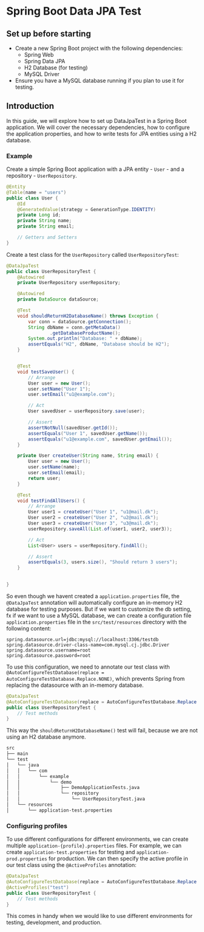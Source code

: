 # Spring Boot Data JPA Test

## Set up before starting
- Create a new Spring Boot project with the following dependencies:
  - Spring Web
  - Spring Data JPA
  - H2 Database (for testing)
  - MySQL Driver
- Ensure you have a MySQL database running if you plan to use it for testing.

## Introduction
In this guide, we will explore how to set up DataJpaTest in a Spring Boot application. We will cover the necessary dependencies, how to configure the application properties, and how to write tests for JPA entities using a H2 database.

### Example
Create a simple Spring Boot application with a JPA entity - `User` - and a repository - `UserRepository`.
```java
@Entity
@Table(name = "users")
public class User {
    @Id
    @GeneratedValue(strategy = GenerationType.IDENTITY)
    private Long id;
    private String name;
    private String email;

    // Getters and Setters
}
```

Create a test class for the `UserRepository` called `UserRepositoryTest`:
```java
@DataJpaTest
public class UserRepositoryTest {
    @Autowired
    private UserRepository userRepository;

    @Autowired
    private DataSource dataSource;

    @Test
    void shouldReturnH2DatabaseName() throws Exception {
        var conn = dataSource.getConnection();
        String dbName = conn.getMetaData()
                .getDatabaseProductName();
        System.out.println("Database: " + dbName);
        assertEquals("H2", dbName, "Database should be H2");
    }


    @Test
    void testSaveUser() {
        // Arrange
        User user = new User();
        user.setName("User 1");
        user.setEmail("u1@example.com");

        // Act
        User savedUser = userRepository.save(user);

        // Assert
        assertNotNull(savedUser.getId());
        assertEquals("User 1", savedUser.getName());
        assertEquals("u1@example.com", savedUser.getEmail());
    }

    private User createUser(String name, String email) {
        User user = new User();
        user.setName(name);
        user.setEmail(email);
        return user;
    }

    @Test
    void testFindAllUsers() {
        // Arrange
        User user1 = createUser("User 1", "u1@mail.dk");
        User user2 = createUser("User 2", "u2@mail.dk");
        User user3 = createUser("User 3", "u3@mail.dk");
        userRepository.saveAll(List.of(user1, user2, user3));

        // Act
        List<User> users = userRepository.findAll();

        // Assert
        assertEquals(3, users.size(), "Should return 3 users");
    }

        
}
```
So even though we havent created a `application.properties` file, the `@DataJpaTest` annotation will automatically configure an in-memory H2 database for testing purposes. But if we want to customize the db setting, fx if we want to use a MySQL database, we can create a configuration file `application.properties` file in the `src/test/resources` directory with the following content:

```properties
spring.datasource.url=jdbc:mysql://localhost:3306/testdb
spring.datasource.driver-class-name=com.mysql.cj.jdbc.Driver
spring.datasource.username=root
spring.datasource.password=root
```

To use this configuration, we need to annotate our test class with `@AutoConfigureTestDatabase(replace = AutoConfigureTestDatabase.Replace.NONE)`, which prevents Spring from replacing the datasource with an in-memory database.

```java
@DataJpaTest
@AutoConfigureTestDatabase(replace = AutoConfigureTestDatabase.Replace.NONE)
public class UserRepositoryTest {
    // Test methods
}
```
This way the `shouldReturnH2DatabaseName()` test will fail, because we are not using an H2 database anymore.

``` bash
src
├── main
└── test
│   └── java
│   │   └── com
│   │       └── example
│   │           └── demo
│   │               ├── DemoApplicationTests.java
│   │               └── repository
│   │                   └── UserRepositoryTest.java
│   └── resources
│       └── application-test.properties
```

### Configuring profiles
To use different configurations for different environments, we can create multiple `application-{profile}.properties` files. For example, we can create `application-test.properties` for testing and `application-prod.properties` for production. We can then specify the active profile in our test class using the `@ActiveProfiles` annotation:

```java
@DataJpaTest
@AutoConfigureTestDatabase(replace = AutoConfigureTestDatabase.Replace.NONE)
@ActiveProfiles("test")
public class UserRepositoryTest {
    // Test methods
}
```

This comes in handy when we would like to use different environments for testing, development, and production.